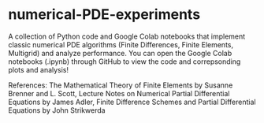 # numerical-PDE-experiments
A collection of Python code and Google Colab notebooks that implement classic numerical PDE algorithms (Finite Differences, Finite Elements, Multigrid) and analyze performance. You can open the Google Colab notebooks (.ipynb) through GitHub to view the code and correpsonding plots and analysis!

References: The Mathematical Theory of Finite Elements by Susanne Brenner and L. Scott, Lecture Notes on Numerical Partial Differential Equations by James Adler, Finite Difference Schemes and Partial Differential Equations by John Strikwerda
